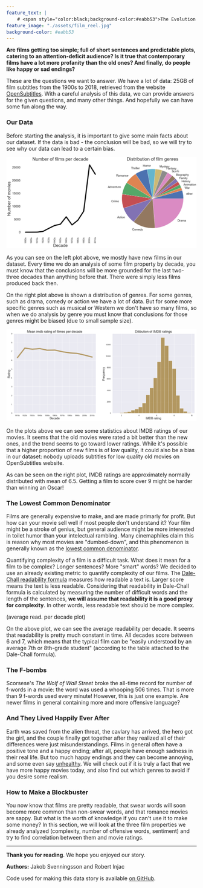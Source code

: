 ```yaml
---
feature_text: | 
    # <span style="color:black;background-color:#eabb53">The Evolution of Language in Films</span> 
feature_image: "./assets/film_reel.jpg"
background-color: #eabb53
---
```


__Are films getting too simple; full of short sentences and predictable plots, catering to an attention-deficit audience? Is it true that contemporary films have a lot more profanity than the old ones? And finally, do people like happy or sad endings?__

These are the questions we want to answer. We have a lot of data: 25GB of film subtitles from the 1900s to 2018, retrieved from the website [OpenSubtitles](https://www.opensubtitles.com/en). With a careful analysis of this data, we can provide answers for the given questions, and many other things. And hopefully we can have some fun along the way.

### Our Data

Before starting the analysis, it is important to give some main facts about our dataset. If the data is bad - the conclusion will be bad, so we will try to see why our data can lead to a certain bias.

![desc_stat_1](./assets/plot1.png)

As you can see on the left plot above, we mostly have new films in our dataset. Every time we do an analysis of some film property by decade, you must know that the conclusions will be more grounded for the last two-three decades than anything before that. There were simply less films produced back then.

On the right plot above is shown a distribution of genres. For some genres, such as drama, comedy or action we have a lot of data. But for some more specific genres such as musical or Western we don't have so many films, so when we do analysis by genre you must know that conclusions for those genres might be biased (due to small sample size). 



![desc_stat_2](./assets/plot2.png)

On the plots above we can see some statistics about IMDB ratings of our movies. It seems that the old movies were rated a bit better than the new ones, and the trend seems to go toward lower ratings.
While it's possible that a higher proportion of new films is of low quality, it could also be a bias in our dataset: nobody uploads subtitles for low quality old movies on OpenSubtitles website. 

As can be seen on the right plot, IMDB ratings are approximately normally distributed with mean of 6.5. Getting a film to score over 9 might be harder than winning an Oscar!

### The Lowest Common Denominator

Films are generally expensive to make, and are made primarly for profit. But how can your movie sell well if most people don't understand it? Your film might be a stroke of genius, but general audience might be more interested in toilet humor than your intelectual rambling. Many cinemaphiles claim this is reason why most movies are "dumbed-down", and this phenomenon is generally known as the [lowest common denominator](https://tvtropes.org/pmwiki/pmwiki.php/Main/LowestCommonDenominator). 

Quantifying complexity of a film is a difficult task. What does it mean for a film to be complex? Longer sentences? More "smart" words? We decided to use an already existing metric to quantify complexity of our films. The [Dale-Chall readability formula](https://en.wikipedia.org/wiki/Dale%E2%80%93Chall_readability_formula) measures how readable a text is. Larger score means the text is less readable. Considering that readability in Dale-Chall formula is calculated by measuring the number of difficult words and the length of the sentences, __we will assume that readability it is a good proxy for complexity__. In other words, less readable text should be more complex.

(average read. per decade plot)

On the above plot, we can see the average readability per decade. It seems that readability is pretty much constant in time. All decades score between 6 and 7, which  means that the typical film can be "easily understood by an average 7th or 8th-grade student" (according to the table attached to the Dale-Chall formula). 

### The F-bombs

Scorsese's _The Wolf of Wall Street_ broke the all-time record for number of f-words in a movie: the word was used a whooping 506 times. That is more than 9 f-words used every minute! However, this is just one example. Are newer films in general containing more and more offensive language?

### And They Lived Happily Ever After

Earth was saved from the alien threat, the cavlary has arrived, the hero got the girl, and the couple finally got together after they realized all of their differences were just misunderstandings. Films in general often have a positive tone and a happy ending; after all, people have enough sadness in their real life. But too much happy endings and they can become annoying, and some even say [unhealthy](https://www.gamesradar.com/happy-endings-to-movies-are-secretly-unhealthy-but-we-keep-falling-for-them-hook-line-and-sinker/). We will check out if it is truly a fact that we have more happy movies today, and also find out which genres to avoid if you desire some realism.

### How to Make a Blockbuster

You now know that films are pretty readable, that swear words will soon become more common than non-swear words, and that romance movies are sappy. But what is the worth of knowledge if you can't use it to make some money? In this section, we will look at the three film properties we already analyzed (complexity, number of offensive words, sentiment) and try to find correlation between them and movie ratings.

---

__Thank you for reading__. We hope you enjoyed our story. 

__Authors:__ Jakob Svenningsson and Robert Injac

Code used for making this data story is available [on GitHub](https://github.com/RobertInjac/ADA-Project-2018-OpenSubtitles).